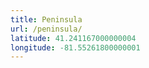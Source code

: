 ```yaml
---
title: Peninsula
url: /peninsula/
latitude: 41.241167000000004
longitude: -81.55261800000001
---
```

